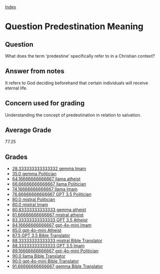 
[Index](../../index.md)
# Question Predestination Meaning
## Question
What does the term 'predestine' specifically refer to in a Christian context?

## Answer from notes
It refers to God deciding beforehand that certain individuals will receive eternal life.

## Concern used for grading
Understanding the concept of predestination in relation to salvation.

## Average Grade
77.25

## Grades
 * [28.333333333333332 gemma Imam](../answers/gemma_Imam/Predestination_Meaning.md)
 * [35.0 gemma Politician](../answers/gemma_Politician/Predestination_Meaning.md)
 * [64.16666666666667 llama atheist](../answers/llama_atheist/Predestination_Meaning.md)
 * [66.66666666666667 llama Politician](../answers/llama_Politician/Predestination_Meaning.md)
 * [74.16666666666667 llama Imam](../answers/llama_Imam/Predestination_Meaning.md)
 * [76.66666666666667 GPT 3.5 Politician](../answers/GPT_3.5_Politician/Predestination_Meaning.md)
 * [80.0 mistral Politician](../answers/mistral_Politician/Predestination_Meaning.md)
 * [80.0 mistral Imam](../answers/mistral_Imam/Predestination_Meaning.md)
 * [80.83333333333333 gemma atheist](../answers/gemma_atheist/Predestination_Meaning.md)
 * [81.66666666666667 mistral atheist](../answers/mistral_atheist/Predestination_Meaning.md)
 * [83.33333333333333 GPT 3.5 Atheist](../answers/GPT_3.5_Atheist/Predestination_Meaning.md)
 * [84.16666666666667 gpt-4o-mini Imam](../answers/gpt-4o-mini_Imam/Predestination_Meaning.md)
 * [85.0 gpt-4o-mini Atheist](../answers/gpt-4o-mini_Atheist/Predestination_Meaning.md)
 * [87.5 GPT 3.5 Bible Translator](../answers/GPT_3.5_Bible_Translator/Predestination_Meaning.md)
 * [88.33333333333333 mistral Bible Translator](../answers/mistral_Bible_Translator/Predestination_Meaning.md)
 * [88.33333333333333 GPT 3.5 Imam](../answers/GPT_3.5_Imam/Predestination_Meaning.md)
 * [89.16666666666667 gpt-4o-mini Politician](../answers/gpt-4o-mini_Politician/Predestination_Meaning.md)
 * [90.0 llama Bible Translator](../answers/llama_Bible_Translator/Predestination_Meaning.md)
 * [90.0 gpt-4o-mini Bible Translator](../answers/gpt-4o-mini_Bible_Translator/Predestination_Meaning.md)
 * [91.66666666666667 gemma Bible Translator](../answers/gemma_Bible_Translator/Predestination_Meaning.md)
